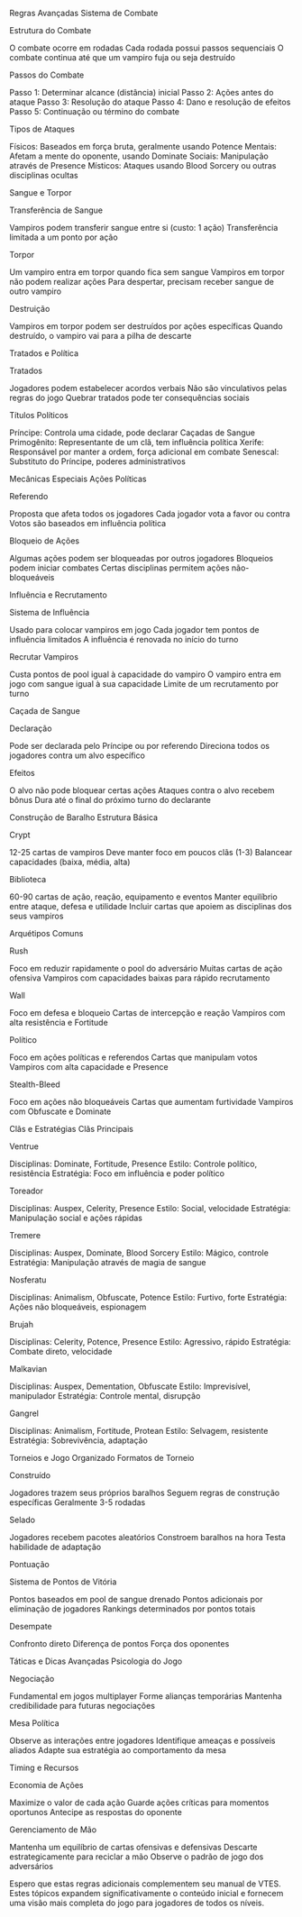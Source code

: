 Regras Avançadas
Sistema de Combate

Estrutura do Combate

O combate ocorre em rodadas
Cada rodada possui passos sequenciais
O combate continua até que um vampiro fuja ou seja destruído


Passos do Combate

Passo 1: Determinar alcance (distância) inicial
Passo 2: Ações antes do ataque
Passo 3: Resolução do ataque
Passo 4: Dano e resolução de efeitos
Passo 5: Continuação ou término do combate


Tipos de Ataques

Físicos: Baseados em força bruta, geralmente usando Potence
Mentais: Afetam a mente do oponente, usando Dominate
Sociais: Manipulação através de Presence
Místicos: Ataques usando Blood Sorcery ou outras disciplinas ocultas



Sangue e Torpor

Transferência de Sangue

Vampiros podem transferir sangue entre si (custo: 1 ação)
Transferência limitada a um ponto por ação


Torpor

Um vampiro entra em torpor quando fica sem sangue
Vampiros em torpor não podem realizar ações
Para despertar, precisam receber sangue de outro vampiro


Destruição

Vampiros em torpor podem ser destruídos por ações específicas
Quando destruído, o vampiro vai para a pilha de descarte



Tratados e Política

Tratados

Jogadores podem estabelecer acordos verbais
Não são vinculativos pelas regras do jogo
Quebrar tratados pode ter consequências sociais


Títulos Políticos

Príncipe: Controla uma cidade, pode declarar Caçadas de Sangue
Primogênito: Representante de um clã, tem influência política
Xerife: Responsável por manter a ordem, força adicional em combate
Senescal: Substituto do Príncipe, poderes administrativos



Mecânicas Especiais
Ações Políticas

Referendo

Proposta que afeta todos os jogadores
Cada jogador vota a favor ou contra
Votos são baseados em influência política


Bloqueio de Ações

Algumas ações podem ser bloqueadas por outros jogadores
Bloqueios podem iniciar combates
Certas disciplinas permitem ações não-bloqueáveis



Influência e Recrutamento

Sistema de Influência

Usado para colocar vampiros em jogo
Cada jogador tem pontos de influência limitados
A influência é renovada no início do turno


Recrutar Vampiros

Custa pontos de pool igual à capacidade do vampiro
O vampiro entra em jogo com sangue igual à sua capacidade
Limite de um recrutamento por turno



Caçada de Sangue

Declaração

Pode ser declarada pelo Príncipe ou por referendo
Direciona todos os jogadores contra um alvo específico


Efeitos

O alvo não pode bloquear certas ações
Ataques contra o alvo recebem bônus
Dura até o final do próximo turno do declarante



Construção de Baralho
Estrutura Básica

Crypt

12-25 cartas de vampiros
Deve manter foco em poucos clãs (1-3)
Balancear capacidades (baixa, média, alta)


Biblioteca

60-90 cartas de ação, reação, equipamento e eventos
Manter equilíbrio entre ataque, defesa e utilidade
Incluir cartas que apoiem as disciplinas dos seus vampiros



Arquétipos Comuns

Rush

Foco em reduzir rapidamente o pool do adversário
Muitas cartas de ação ofensiva
Vampiros com capacidades baixas para rápido recrutamento


Wall

Foco em defesa e bloqueio
Cartas de intercepção e reação
Vampiros com alta resistência e Fortitude


Político

Foco em ações políticas e referendos
Cartas que manipulam votos
Vampiros com alta capacidade e Presence


Stealth-Bleed

Foco em ações não bloqueáveis
Cartas que aumentam furtividade
Vampiros com Obfuscate e Dominate



Clãs e Estratégias
Clãs Principais

Ventrue

Disciplinas: Dominate, Fortitude, Presence
Estilo: Controle político, resistência
Estratégia: Foco em influência e poder político


Toreador

Disciplinas: Auspex, Celerity, Presence
Estilo: Social, velocidade
Estratégia: Manipulação social e ações rápidas


Tremere

Disciplinas: Auspex, Dominate, Blood Sorcery
Estilo: Mágico, controle
Estratégia: Manipulação através de magia de sangue


Nosferatu

Disciplinas: Animalism, Obfuscate, Potence
Estilo: Furtivo, forte
Estratégia: Ações não bloqueáveis, espionagem


Brujah

Disciplinas: Celerity, Potence, Presence
Estilo: Agressivo, rápido
Estratégia: Combate direto, velocidade


Malkavian

Disciplinas: Auspex, Dementation, Obfuscate
Estilo: Imprevisível, manipulador
Estratégia: Controle mental, disrupção


Gangrel

Disciplinas: Animalism, Fortitude, Protean
Estilo: Selvagem, resistente
Estratégia: Sobrevivência, adaptação



Torneios e Jogo Organizado
Formatos de Torneio

Construído

Jogadores trazem seus próprios baralhos
Seguem regras de construção específicas
Geralmente 3-5 rodadas


Selado

Jogadores recebem pacotes aleatórios
Constroem baralhos na hora
Testa habilidade de adaptação



Pontuação

Sistema de Pontos de Vitória

Pontos baseados em pool de sangue drenado
Pontos adicionais por eliminação de jogadores
Rankings determinados por pontos totais


Desempate

Confronto direto
Diferença de pontos
Força dos oponentes



Táticas e Dicas Avançadas
Psicologia do Jogo

Negociação

Fundamental em jogos multiplayer
Forme alianças temporárias
Mantenha credibilidade para futuras negociações


Mesa Política

Observe as interações entre jogadores
Identifique ameaças e possíveis aliados
Adapte sua estratégia ao comportamento da mesa



Timing e Recursos

Economia de Ações

Maximize o valor de cada ação
Guarde ações críticas para momentos oportunos
Antecipe as respostas do oponente


Gerenciamento de Mão

Mantenha um equilíbrio de cartas ofensivas e defensivas
Descarte estrategicamente para reciclar a mão
Observe o padrão de jogo dos adversários



Espero que estas regras adicionais complementem seu manual de VTES. Estes tópicos expandem significativamente o conteúdo inicial e fornecem uma visão mais completa do jogo para jogadores de todos os níveis.
